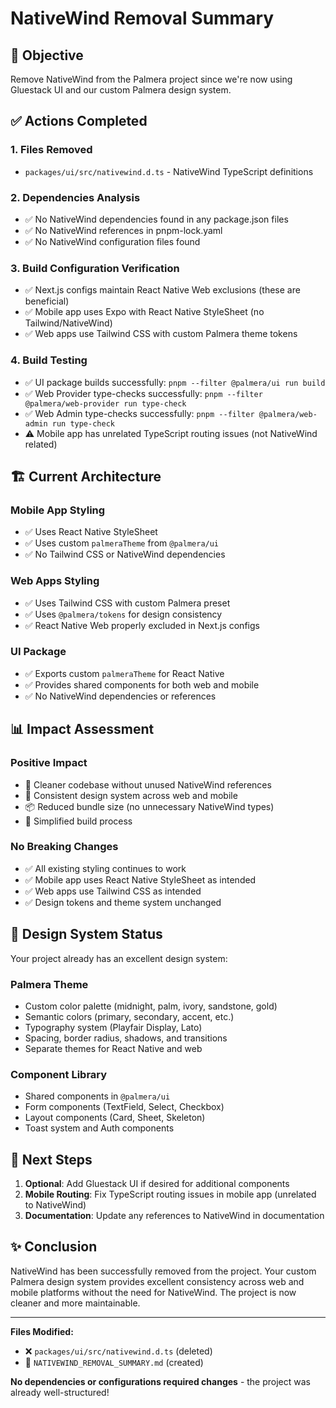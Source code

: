 # NativeWind Removal Summary

## 🎯 **Objective**
Remove NativeWind from the Palmera project since we're now using Gluestack UI and our custom Palmera design system.

## ✅ **Actions Completed**

### 1. **Files Removed**
- `packages/ui/src/nativewind.d.ts` - NativeWind TypeScript definitions

### 2. **Dependencies Analysis**
- ✅ No NativeWind dependencies found in any package.json files
- ✅ No NativeWind references in pnpm-lock.yaml
- ✅ No NativeWind configuration files found

### 3. **Build Configuration Verification**
- ✅ Next.js configs maintain React Native Web exclusions (these are beneficial)
- ✅ Mobile app uses Expo with React Native StyleSheet (no Tailwind/NativeWind)
- ✅ Web apps use Tailwind CSS with custom Palmera theme tokens

### 4. **Build Testing**
- ✅ UI package builds successfully: `pnpm --filter @palmera/ui run build`
- ✅ Web Provider type-checks successfully: `pnpm --filter @palmera/web-provider run type-check`
- ✅ Web Admin type-checks successfully: `pnpm --filter @palmera/web-admin run type-check`
- ⚠️ Mobile app has unrelated TypeScript routing issues (not NativeWind related)

## 🏗️ **Current Architecture**

### **Mobile App Styling**
- ✅ Uses React Native StyleSheet
- ✅ Uses custom `palmeraTheme` from `@palmera/ui`
- ✅ No Tailwind CSS or NativeWind dependencies

### **Web Apps Styling**
- ✅ Uses Tailwind CSS with custom Palmera preset
- ✅ Uses `@palmera/tokens` for design consistency
- ✅ React Native Web properly excluded in Next.js configs

### **UI Package**
- ✅ Exports custom `palmeraTheme` for React Native
- ✅ Provides shared components for both web and mobile
- ✅ No NativeWind dependencies or references

## 📊 **Impact Assessment**

### **Positive Impact**
- 🚀 Cleaner codebase without unused NativeWind references
- 🎨 Consistent design system across web and mobile
- 📦 Reduced bundle size (no unnecessary NativeWind types)
- 🔧 Simplified build process

### **No Breaking Changes**
- ✅ All existing styling continues to work
- ✅ Mobile app uses React Native StyleSheet as intended
- ✅ Web apps use Tailwind CSS as intended
- ✅ Design tokens and theme system unchanged

## 🎨 **Design System Status**

Your project already has an excellent design system:

### **Palmera Theme**
- Custom color palette (midnight, palm, ivory, sandstone, gold)
- Semantic colors (primary, secondary, accent, etc.)
- Typography system (Playfair Display, Lato)
- Spacing, border radius, shadows, and transitions
- Separate themes for React Native and web

### **Component Library**
- Shared components in `@palmera/ui`
- Form components (TextField, Select, Checkbox)
- Layout components (Card, Sheet, Skeleton)
- Toast system and Auth components

## 🚀 **Next Steps**

1. **Optional**: Add Gluestack UI if desired for additional components
2. **Mobile Routing**: Fix TypeScript routing issues in mobile app (unrelated to NativeWind)
3. **Documentation**: Update any references to NativeWind in documentation

## ✨ **Conclusion**

NativeWind has been successfully removed from the project. Your custom Palmera design system provides excellent consistency across web and mobile platforms without the need for NativeWind. The project is now cleaner and more maintainable.

---

**Files Modified:**
- ❌ `packages/ui/src/nativewind.d.ts` (deleted)
- 📄 `NATIVEWIND_REMOVAL_SUMMARY.md` (created)

**No dependencies or configurations required changes** - the project was already well-structured!

